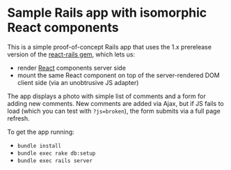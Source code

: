 # Sample Rails app with isomorphic React components

This is a simple proof-of-concept Rails app that uses the 1.x prerelease version of the [react-rails gem](https://github.com/reactjs/react-rails/pull/24), which lets us:

- render [React](http://facebook.github.io/react/index.html) components server side
- mount the same React component on top of the server-rendered DOM client side (via an unobtrusive JS adapter)

The app displays a photo with simple list of comments and a form for adding new comments. New comments are added via Ajax, but if JS fails to load (which you can test with `?js=broken`), the form submits via a full page refresh.

To get the app running:

- `bundle install`
- `bundle exec rake db:setup`
- `bundle exec rails server`

